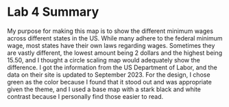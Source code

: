 # Lab 4 Summary
My purpose for making this map is to show the different minimum wages across different states in the US. While many adhere to the federal minimum wage, most states have their own laws regarding wages. Sometimes they are vastly different, the lowest amount being 2 dollars and the highest being 15.50, and I thought a circle scaling map would adequately show the difference. I got the information from the US Department of Labor, and the data on their site is updated to September 2023. For the design, I chose green as the color because I found that it stood out and was appropriate given the theme, and I used a base map with a stark black and white contrast because I personally find those easier to read. 
